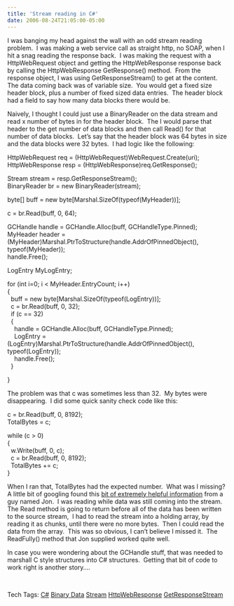 ```yaml
---
title: 'Stream reading in C#'
date: 2006-08-24T21:05:00-05:00
---
```

I was banging my head against the wall with an odd stream reading problem.  I was making a web service call as straight http, no SOAP, when I hit a snag reading the response back.  I was making the request with a HttpWebRequest object and getting the HttpWebResponse response back by calling the HttpWebResponse GetResponse() method.  From the response object, I was using GetResponseStream() to get at the content.  The data coming back was of variable size.  You would get a fixed size header block, plus a number of fixed sized data entries.  The header block had a field to say how many data blocks there would be.

Naively, I thought I could just use a BinaryReader on the data stream and read x number of bytes in for the header block.  The I would parse that header to the get number of data blocks and then call Read() for that number of data blocks.  Let&#8217;s say that the header block was 64 bytes in size and the data blocks were 32 bytes.  I had logic like the following:</p> 

HttpWebRequest req = (HttpWebRequest)WebRequest.Create(uri);  
HttpWebResponse resp = (HttpWebResponse)req.GetResponse(); 

Stream stream = resp.GetResponseStream();  
BinaryReader br = new BinaryReader(stream); 

byte[] buff = new byte[Marshal.SizeOf(typeof(MyHeader))]; 

c = br.Read(buff, 0, 64);

GCHandle handle = GCHandle.Alloc(buff, GCHandleType.Pinned);  
MyHeader header = (MyHeader)Marshal.PtrToStructure(handle.AddrOfPinnedObject(), typeof(MyHeader));  
handle.Free();

LogEntry MyLogEntry;

for (int i=0; i < MyHeader.EntryCount; i++)  
{  
  buff = new byte[Marshal.SizeOf(typeof(LogEntry))];  
  c = br.Read(buff, 0, 32);  
  if (c == 32)  
  {  
    handle = GCHandle.Alloc(buff, GCHandleType.Pinned);  
    LogEntry = (LogEntry)Marshal.PtrToStructure(handle.AddrOfPinnedObject(), typeof(LogEntry));  
    handle.Free();  
  }

}

The problem was that c was sometimes less than 32.  My bytes were disappearing.  I did some quick sanity check code like this:

c = br.Read(buff, 0, 8192);  
TotalBytes = c;</p> 

while (c > 0)  
{  
  w.Write(buff, 0, c);  
  c = br.Read(buff, 0, 8192);  
  TotalBytes += c;  
} 

When I ran that, TotalBytes had the expected number.  What was I missing?  A little bit of googling found this [bit of extremely helpful information](http://www.yoda.arachsys.com/csharp/readbinary.html) from a guy named Jon.  I was reading while data was still coming into the stream.  The Read method is going to return before all of the data has been written to the source stream,  I had to read the stream into a holding array, by reading it as chunks, until there were no more bytes.  Then I could read the data from the array.  This was so obvious, I can&#8217;t believe I missed it.  The ReadFully() method that Jon supplied worked quite well.

In case you were wondering about the GCHandle stuff, that was needed to marshall C style structures into C# structures.  Getting that bit of code to work right is another story&#8230;.

 

<div>
  Tech Tags: <a href="http://technorati.com/tag/C#" rel="tag">C#</a> <a href="http://technorati.com/tag/Binary+Data" rel="tag">Binary Data</a> <a href="http://technorati.com/tag/Stream" rel="tag">Stream</a> <a href="http://technorati.com/tag/HttpWebResponse" rel="tag">HttpWebResponse</a> <a href="http://technorati.com/tag/GetResponseStream" rel="tag">GetResponseStream</a>
</div>
